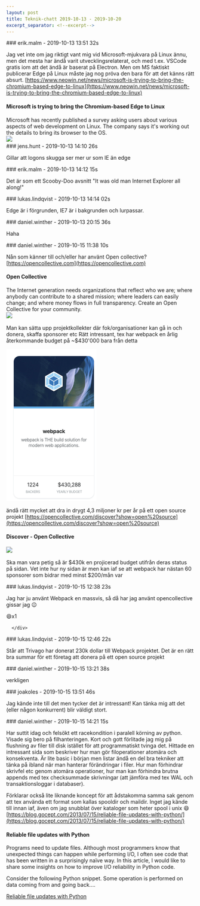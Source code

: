 ```yaml
---
layout: post
title: Teknik-chatt 2019-10-13 - 2019-10-20
excerpt_separator: <!--excerpt-->
---
```

<section class="message" markdown="1">
### erik.malm - 2019-10-13 13:51 32s

Jag vet inte om jag riktigt vant mig vid Microsoft-mjukvara på Linux ännu, men det mesta har ändå varit utvecklingsrelaterat, och med t.ex. VSCode gratis iom att det ändå är baserat på Electron. Men om MS faktiskt publicerar Edge på Linux måste jag nog pröva den bara för att det känns rätt absurt.
[https://www.neowin.net/news/microsoft-is-trying-to-bring-the-chromium-based-edge-to-linux](https://www.neowin.net/news/microsoft-is-trying-to-bring-the-chromium-based-edge-to-linux)

<div class="attachment"><h4>Microsoft is trying to bring the Chromium-based Edge to Linux</h4><div class="text">Microsoft has recently published a survey asking users about various aspects of web development on Linux. The company says it's working out the details to bring its browser to the OS.</div>
<a href="https://www.neowin.net/news/microsoft-is-trying-to-bring-the-chromium-based-edge-to-linux"><img src="https://cdn.neow.in/news/images/uploaded/2019/04/1555199121_edgepreviews_story.jpg" fallback="Microsoft is trying to bring the Chromium-based Edge to Linux"/></a></div>
    
</section>
<section class="message" markdown="1">
### jens.hunt - 2019-10-13 14:10 26s

Gillar att logons skugga ser mer ur som IE än edge
</section>
<section class="message" markdown="1">
### erik.malm - 2019-10-13 14:12 15s

Det är som ett Scooby-Doo avsnitt  "It was old man Internet Explorer all along!"
</section>
<section class="message" markdown="1">
### lukas.lindqvist - 2019-10-13 14:14 02s

Edge är i förgrunden, IE7 är i bakgrunden och lurpassar.
</section>
<section class="message" markdown="1">
### daniel.winther - 2019-10-13 20:15 36s

Haha
</section>
<section class="message" markdown="1">
### daniel.winther - 2019-10-15 11:38 10s

Nån som känner till och/eller har använt Open collective? [https://opencollective.com](https://opencollective.com)

<div class="attachment"><h4>Open Collective</h4><div class="text">The Internet generation needs organizations that reflect who we are; where anybody can contribute to a shared mission; where leaders can easily change; and where money flows in full transparency. Create an Open Collective for your community.</div>
<a href="https://opencollective.com/"><img src="https://opencollective.com/static/images/opencollective-og-default.jpg" fallback="Open Collective"/></a></div>
    
Man kan sätta upp projektkollekter där fok/organisationer kan gå in och donera, skaffa sponsorer etc
Rätt intressant, tex har webpack en årlig återkommande budget på ~$430'000 bara från detta

<div class="imageblock">
<a href="/assets/blogAssets/FPD4QNW04-image.png">
<img alt="image.png" src="/assets/blogAssets/FPD4QNW04-image.png"/>
</a></div>

     
ändå rätt mycket att dra in drygt 4,3 miljoner kr per år på ett open source projekt
[https://opencollective.com/discover?show=open%20source](https://opencollective.com/discover?show=open%20source)

<div class="attachment"><h4>Discover - Open Collective</h4><div class="text"></div>
<a href="https://opencollective.com/discover?show=open%20source"><img src="https://opencollective.com/static/images/opencollective-og-default.jpg" fallback="Discover - Open Collective"/></a></div>
    
Ska man vara petig så är $430k en projicerad budget utifrån deras status på sidan. Vet inte hur ny sidan är men kan iaf se att webpack har nästan 60 sponsorer som bidrar med minst $200/mån var
</section>
<section class="message" markdown="1">
### lukas.lindqvist - 2019-10-15 12:38 23s

Jag har ju använt Webpack en massvis, så då har jag använt opencollective gissar jag 😉
<div class="reactionsDiv">
<div class="reactionDiv">
<span title="joakoles reacted this way." class="reactionSpan">
😄x1</span>
</div>
     
      </div>
    
</section>
<section class="message" markdown="1">
### lukas.lindqvist - 2019-10-15 12:46 22s

Står att Trivago har donerat 230k dollar till Webpack projektet. Det är en rätt bra summar för ett företag att donera på ett open source projekt
</section>
<section class="message" markdown="1">
### daniel.winther - 2019-10-15 13:21 38s

verkligen
</section>
<section class="message" markdown="1">
### joakoles - 2019-10-15 13:51 46s

Jag kände inte till det men tycker det är intressant! Kan tänka mig att det (eller någon konkurrent) blir väldigt stort.
</section>
<section class="message" markdown="1">
### daniel.winther - 2019-10-15 14:21 15s

Har suttit idag och felsökt ett racekondition i paralell körning av python. Visade sig bero på filhanteringen. Kort och gott förlitade jag mig på flushning av filer till disk istället för att programmatiskt tvinga det. Hittade en intressant sida som beskriver hur man gör filoperationer atomära och konsekventa. Är lite basic i början men listar ändå en del bra tekniker att tänka på ibland när man hanterar förändringar i filer. Hur man förhindrar skrivfel etc genom atomära operationer, hur man kan förhindra brutna appends med tex checksummade skrivningar (att jämföra med tex WAL och transaktionsloggar i databaser).

Förklarar också lite liknande koncept för att ådstakomma samma sak genom att tex använda ett format som kallas spooldir och maildir. Inget jag kände till innan iaf, även om jag snubblat över kataloger som heter spool i unix 😄
[https://blog.gocept.com/2013/07/15/reliable-file-updates-with-python/](https://blog.gocept.com/2013/07/15/reliable-file-updates-with-python/)

<div class="attachment"><h4>Reliable file updates with Python</h4><div class="text">Programs need to update files. Although most programmers know that unexpected things can happen while performing I/O, I often see code that has been written in a surprisingly na&iuml;ve way. In this article, I would like to share some insights on how to improve I/O reliability in Python code.




Consider the following Python snippet. Some operation is performed on data coming from and going back....</div>
<a href="https://blog.gocept.com/2013/07/15/reliable-file-updates-with-python/">Reliable file updates with Python</a></div>
    

<!--excerpt-->
</section>
